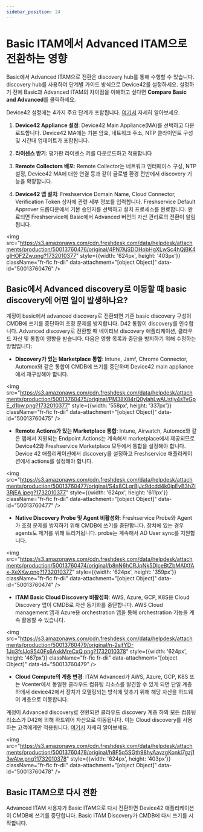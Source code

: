 ```yaml
---
sidebar_position: 24
---
```


# Basic ITAM에서 Advanced ITAM으로 전환하는 영향

Basic에서 Advanced ITAM으로 전환은 discovery hub를 통해 수행할 수 있습니다. discovery hub를 사용하여 단계별 가이드 방식으로 Device42를 설정하세요. 설정하기 전에 Basic과 Advanced ITAM의 차이점을 이해하고 싶다면 **Compare Basic and Advanced**를 클릭하세요.

Device42 설정에는 4가지 주요 단계가 포함됩니다. [여기서](https://support.freshservice.com/en/support/solutions/articles/50000010238-managing-it-assets-with-discovery-hub) 자세히 알아보세요.

1. **Device42 Appliance 설정**: Device42 Main Appliance(MA)를 선택하고 다운로드합니다. Device42 MA에는 기본 암호, 네트워크 주소, NTP 클라이언트 구성 및 시간대 업데이트가 포함됩니다.

2. **라이센스 받기**: 평가판 라이센스 키를 다운로드하고 적용합니다

3. **Remote Collectors 배포**: Remote Collector는 네트워크 인터페이스 구성, NTP 설정, Device42 MA에 대한 연결 등과 같이 글로벌 환경 전반에서 discovery 기능을 확장합니다.

4. **Device42 앱 설치**: Freshservice Domain Name, Cloud Connector, Verification Token 상자에 관련 세부 정보를 입력합니다. Freshservice Default Approver 드롭다운에서 기본 승인자를 선택하고 설치 프로세스를 완료합니다. 완료되면 Freshservice에 Basic에서 Advanced 버전의 자산 관리로의 전환이 알림됩니다.

<img src="https://s3.amazonaws.com/cdn.freshdesk.com/data/helpdesk/attachments/production/50013760476/original/4PN7AjSDOHobHgXLwSc4hQjBK4gIHOF2Zw.png?1732010377" style={{width: '624px', height: '403px'}} className="fr-fic fr-dii" data-attachment="[object Object]" data-id="50013760476" />

## Basic에서 Advanced discovery로 이동할 때 basic discovery에 어떤 일이 발생하나요?

계정이 basic에서 advanced discovery로 전환되면 기존 basic discovery 구성이 CMDB에 쓰기를 중단하여 조정 문제를 방지합니다. D42 통합이 discovery를 인수합니다. Advanced discovery로 전환할 때 네이티브 discovery 애플리케이션, 클라우드 자산 및 통합이 영향을 받습니다. 다음은 영향 목록과 중단을 방지하기 위해 수정하는 방법입니다:

- **Discovery가 있는 Marketplace 통합**: Intune, Jamf, Chrome Connector, Automox와 같은 통합이 CMDB에 쓰기를 중단하며 Device42 main appliance에서 재구성해야 합니다.

<img src="https://s3.amazonaws.com/cdn.freshdesk.com/data/helpdesk/attachments/production/50013760475/original/PM38X84rQ0ylahLwAUstjy4sTvGpE_d1bw.png?1732010377" style={{width: '558px', height: '337px'}} className="fr-fic fr-dii" data-attachment="[object Object]" data-id="50013760475" />

- **Remote Actions가 있는 Marketplace 통합**: Intune, Airwatch, Automox와 같은 앱에서 지원되는 Endpoint Actions는 계속해서 marketplace에서 제공되므로 Device42와 Freshservice Marketplace 모두에서 통합을 설정해야 합니다. Device 42 애플리케이션에서 discovery를 설정하고 Freshservice 애플리케이션에서 actions를 설정해야 합니다.

<img src="https://s3.amazonaws.com/cdn.freshdesk.com/data/helpdesk/attachments/production/50013760477/original/S4x8CLgrBjJc9dcdd4k0jpEvB3hZi3RjEA.jpeg?1732010377" style={{width: '624px', height: '611px'}} className="fr-fic fr-dii" data-attachment="[object Object]" data-id="50013760477" />

- **Native Discovery Probe 및 Agent 비활성화**: Freshservice Probe와 Agent가 조정 문제를 방지하기 위해 CMDB에 쓰기를 중단합니다. 장치에 있는 경우 agents도 제거를 위해 트리거됩니다. probe는 계속해서 AD User sync를 지원합니다.

<img src="https://s3.amazonaws.com/cdn.freshdesk.com/data/helpdesk/attachments/production/50013760474/original/b8nN6hCRJpNk5DlceBtZbMAlXfAx-XeXKw.png?1732010377" style={{width: '624px', height: '359px'}} className="fr-fic fr-dii" data-attachment="[object Object]" data-id="50013760474" />

- **ITAM Basic Cloud Discovery 비활성화**: AWS, Azure, GCP, K8S용 Cloud Discovery 앱이 CMDB로 자산 동기화를 중단합니다. AWS Cloud management 앱과 Azure용 orchestration 앱을 통해 orchestration 기능을 계속 활용할 수 있습니다.

<img src="https://s3.amazonaws.com/cdn.freshdesk.com/data/helpdesk/attachments/production/50013760479/original/n-2sjfYD-1Jq3fsIJo9540Fs6AxkMreCxQ.png?1732010378" style={{width: '624px', height: '467px'}} className="fr-fic fr-dii" data-attachment="[object Object]" data-id="50013760479" />

- **Cloud Compute의 계층 변경**: ITAM Advanced가 AWS, Azure, GCP, K8S 또는 Vcenter에서 동일한 클라우드 컴퓨팅 리소스를 발견할 수 있게 되면 단일 계층 하에서 device42에서 장치가 모델링되는 방식에 맞추기 위해 해당 자산을 하드웨어 계층으로 이동합니다.

계정이 Advanced discovery로 전환되면 클라우드 discovery 계층 하의 모든 컴퓨팅 리소스가 D42에 의해 하드웨어 자산으로 이동됩니다. 이는 Cloud discovery를 사용하는 고객에게만 적용됩니다. [여기서](https://support.freshservice.com/en/support/solutions/articles/50000010317-deprecation-of-cloud-compute-asset-types) 자세히 알아보세요.

<img src="https://s3.amazonaws.com/cdn.freshdesk.com/data/helpdesk/attachments/production/50013760478/original/h8F5q5SGth98hyAavzgKonkI7gzj13wAtw.png?1732010378" style={{width: '624px', height: '403px'}} className="fr-fic fr-dii" data-attachment="[object Object]" data-id="50013760478" />

## Basic ITAM으로 다시 전환

Advanced ITAM 사용자가 Basic ITAM으로 다시 전환하면 Device42 애플리케이션이 CMDB에 쓰기를 중단합니다. Basic ITAM Discovery가 CMDB에 다시 쓰기를 시작합니다.